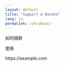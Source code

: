 ```yaml
---
layout: default
title: "Support & Donate"
lang: ja
permalink: /zh/about/
---
```


<p>如何捐款</p>
<p>使用</p>

<p>https://example.com</p>

